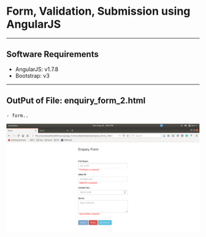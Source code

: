 # Form, Validation, Submission using AngularJS

---
## Software Requirements
- AngularJS: v1.7.8
- Bootstrap: v3


---
## OutPut of File: enquiry_form_2.html
	- form..
<kbd><img src="/imgs-readme/Screenshot from 2019-08-25 20-02-58_v2.gif"></img></kbd>
